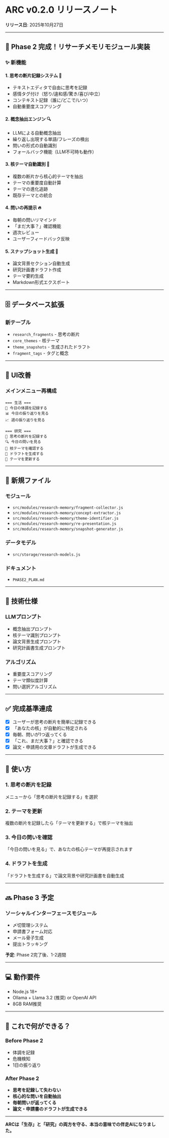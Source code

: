 # ARC v0.2.0 リリースノート

**リリース日**: 2025年10月27日

---

## 🎉 Phase 2 完成！リサーチメモリモジュール実装

### ✨ 新機能

#### 1. **思考の断片記録システム** 💭
- テキストエディタで自由に思考を記録
- 感情タグ付け（怒り/違和感/驚き/喜び/中立）
- コンテキスト記録（誰に/どこで/いつ）
- 自動重要度スコアリング

#### 2. **概念抽出エンジン** 🔍
- LLMによる自動概念抽出
- 繰り返し出現する単語/フレーズの検出
- 問いの形式の自動識別
- フォールバック機能（LLM不可時も動作）

#### 3. **核テーマ自動識別** 🌟
- 複数の断片から核心的テーマを抽出
- テーマの重要度自動計算
- テーマの進化追跡
- 既存テーマとの統合

#### 4. **問いの再提示** 🔥
- 毎朝の問いリマインド
- 「まだ大事？」確認機能
- 週次レビュー
- ユーザーフィードバック反映

#### 5. **スナップショット生成** 📄
- 論文背景セクション自動生成
- 研究計画書ドラフト作成
- テーマ要約生成
- Markdown形式エクスポート

---

## 🗄️ データベース拡張

### 新テーブル
- `research_fragments` - 思考の断片
- `core_themes` - 核テーマ
- `theme_snapshots` - 生成されたドラフト
- `fragment_tags` - タグと概念

---

## 🎨 UI改善

### メインメニュー再構成
```
=== 生活 ===
📝 今日の体調を記録する
📊 今日の振り返りを見る
📈 週の振り返りを見る

=== 研究 ===
💭 思考の断片を記録する
🔍 今日の問いを見る
🌟 核テーマを確認する
📄 ドラフトを生成する
🔄 テーマを更新する
```

---

## 📁 新規ファイル

### モジュール
- `src/modules/research-memory/fragment-collector.js`
- `src/modules/research-memory/concept-extractor.js`
- `src/modules/research-memory/theme-identifier.js`
- `src/modules/research-memory/re-presentation.js`
- `src/modules/research-memory/snapshot-generator.js`

### データモデル
- `src/storage/research-models.js`

### ドキュメント
- `PHASE2_PLAN.md`

---

## 🔧 技術仕様

### LLMプロンプト
- 概念抽出プロンプト
- 核テーマ識別プロンプト
- 論文背景生成プロンプト
- 研究計画書生成プロンプト

### アルゴリズム
- 重要度スコアリング
- テーマ類似度計算
- 問い選択アルゴリズム

---

## ✅ 完成基準達成

- [x] ユーザーが思考の断片を簡単に記録できる
- [x] 「あなたの核」が自動的に特定される
- [x] 毎朝、問いが1つ返ってくる
- [x] 「これ、まだ大事？」と確認できる
- [x] 論文・申請用の文章ドラフトが生成できる

---

## 🚀 使い方

### 1. 思考の断片を記録
メニューから「思考の断片を記録する」を選択

### 2. テーマを更新
複数の断片を記録したら「テーマを更新する」で核テーマを抽出

### 3. 今日の問いを確認
「今日の問いを見る」で、あなたの核心テーマが再提示されます

### 4. ドラフトを生成
「ドラフトを生成する」で論文背景や研究計画書を自動生成

---

## 🔜 Phase 3 予定

### ソーシャルインターフェースモジュール
- 〆切管理システム
- 申請書フォーム対応
- メール骨子生成
- 提出トラッキング

**予定**: Phase 2完了後、1-2週間

---

## 💻 動作要件

- Node.js 18+
- Ollama + Llama 3.2 (推奨) or OpenAI API
- 8GB RAM推奨

---

## 🎉 これで何ができる？

### Before Phase 2
- 体調を記録
- 危機検知
- 1日の振り返り

### After Phase 2
- **思考を記録して失わない**
- **核心的な問いを自動抽出**
- **毎朝問いが返ってくる**
- **論文・申請書のドラフトが生成できる**

---

**ARCは「生存」と「研究」の両方を守る、本当の意味での伴走AIになりました。**
